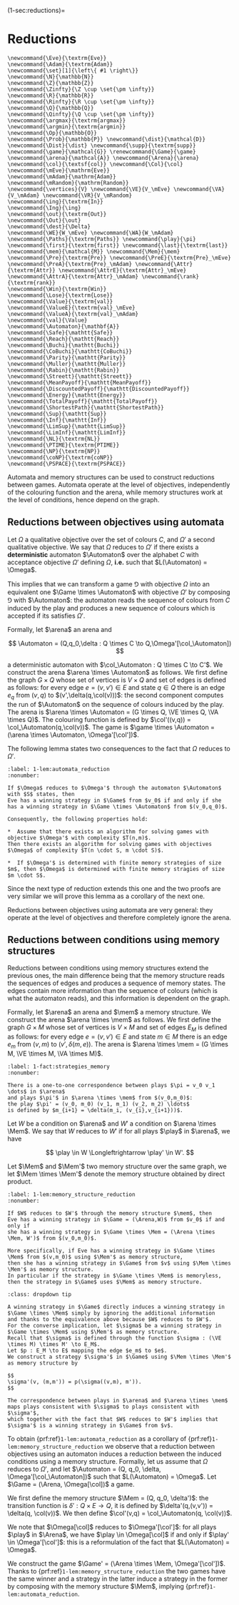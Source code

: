 (1-sec:reductions)=
# Reductions

```{math}
\newcommand{\Eve}{\textrm{Eve}}
\newcommand{\Adam}{\textrm{Adam}}
\newcommand{\set}[1]{\left\{ #1 \right\}}
\newcommand{\N}{\mathbb{N}}
\newcommand{\Z}{\mathbb{Z}}
\newcommand{\Zinfty}{\Z \cup \set{\pm \infty}}
\newcommand{\R}{\mathbb{R}}
\newcommand{\Rinfty}{\R \cup \set{\pm \infty}}
\newcommand{\Q}{\mathbb{Q}}
\newcommand{\Qinfty}{\Q \cup \set{\pm \infty}}
\newcommand{\argmax}{\textrm{argmax}}
\newcommand{\argmin}{\textrm{argmin}}
\newcommand{\Op}{\mathbb{O}}
\newcommand{\Prob}{\mathbb{P}} \newcommand{\dist}{\mathcal{D}} \newcommand{\Dist}{\dist} \newcommand{\supp}{\textrm{supp}} 
\newcommand{\game}{\mathcal{G}} \renewcommand{\Game}{\game} \newcommand{\arena}{\mathcal{A}} \newcommand{\Arena}{\arena} 
\newcommand{\col}{\textsf{col}} \newcommand{\Col}{\col} 
\newcommand{\mEve}{\mathrm{Eve}}
\newcommand{\mAdam}{\mathrm{Adam}}
\newcommand{\mRandom}{\mathrm{Random}}
\newcommand{\vertices}{V} \newcommand{\VE}{V_\mEve} \newcommand{\VA}{V_\mAdam} \newcommand{\VR}{V_\mRandom} 
\newcommand{\ing}{\textrm{In}}
\newcommand{\Ing}{\ing}
\newcommand{\out}{\textrm{Out}}
\newcommand{\Out}{\out}
\newcommand{\dest}{\Delta} 
\newcommand{\WE}{W_\mEve} \newcommand{\WA}{W_\mAdam} 
\newcommand{\Paths}{\textrm{Paths}} \newcommand{\play}{\pi} \newcommand{\first}{\textrm{first}} \newcommand{\last}{\textrm{last}} 
\newcommand{\mem}{\mathcal{M}} \newcommand{\Mem}{\mem} 
\newcommand{\Pre}{\textrm{Pre}} \newcommand{\PreE}{\textrm{Pre}_\mEve} \newcommand{\PreA}{\textrm{Pre}_\mAdam} \newcommand{\Attr}{\textrm{Attr}} \newcommand{\AttrE}{\textrm{Attr}_\mEve} \newcommand{\AttrA}{\textrm{Attr}_\mAdam} \newcommand{\rank}{\textrm{rank}}
\newcommand{\Win}{\textrm{Win}} 
\newcommand{\Lose}{\textrm{Lose}} 
\newcommand{\Value}{\textrm{val}} 
\newcommand{\ValueE}{\textrm{val}_\mEve} 
\newcommand{\ValueA}{\textrm{val}_\mAdam}
\newcommand{\val}{\Value} 
\newcommand{\Automaton}{\mathbf{A}} 
\newcommand{\Safe}{\mathtt{Safe}}
\newcommand{\Reach}{\mathtt{Reach}} 
\newcommand{\Buchi}{\mathtt{Buchi}} 
\newcommand{\CoBuchi}{\mathtt{CoBuchi}} 
\newcommand{\Parity}{\mathtt{Parity}} 
\newcommand{\Muller}{\mathtt{Muller}} 
\newcommand{\Rabin}{\mathtt{Rabin}} 
\newcommand{\Streett}{\mathtt{Streett}} 
\newcommand{\MeanPayoff}{\mathtt{MeanPayoff}} 
\newcommand{\DiscountedPayoff}{\mathtt{DiscountedPayoff}}
\newcommand{\Energy}{\mathtt{Energy}}
\newcommand{\TotalPayoff}{\mathtt{TotalPayoff}}
\newcommand{\ShortestPath}{\mathtt{ShortestPath}}
\newcommand{\Sup}{\mathtt{Sup}}
\newcommand{\Inf}{\mathtt{Inf}}
\newcommand{\LimSup}{\mathtt{LimSup}}
\newcommand{\LimInf}{\mathtt{LimInf}}
\newcommand{\NL}{\textrm{NL}}
\newcommand{\PTIME}{\textrm{PTIME}}
\newcommand{\NP}{\textrm{NP}}
\newcommand{\coNP}{\textrm{coNP}}
\newcommand{\PSPACE}{\textrm{PSPACE}}
```
Automata and memory structures can be used to construct reductions between games.
Automata operate at the level of objectives, independently of the colouring function and the arena,
while memory structures work at the level of conditions, hence depend on the graph.

## Reductions between objectives using automata
Let $\Omega$ a qualitative objective over the set of colours $C$, and $\Omega'$ a second qualitative objective.
We say that $\Omega$ reduces to $\Omega'$ if there exists a **deterministic** automaton $\Automaton$ over the alphabet $C$ with acceptance objective $\Omega'$ defining $\Omega$, **i.e.** such that $L(\Automaton) = \Omega$.

This implies that we can transform a game $\Game$ with objective $\Omega$ into an equivalent one $\Game \times \Automaton$ with objective $\Omega'$ by composing $\Game$ with $\Automaton$: 
the automaton reads the sequence of colours from $C$ induced by the play and 
produces a new sequence of colours which is accepted if its satisfies $\Omega'$.

Formally, let $\arena$ an arena and 

$$
\Automaton = (Q,q_0,\delta : Q \times C \to Q,\Omega'[\col_\Automaton])
$$

a deterministic automaton with $\col_\Automaton : Q \times C \to C'$.
We construct the arena $\arena \times \Automaton$ as follows.
We first define the graph $G \times Q$ whose set of vertices is $V \times Q$ and set of edges is defined as follows:
for every edge $e = (v,v') \in E$ and state $q \in Q$ there is an edge $e_q$ from $(v,q)$ to $(v',\delta(q,\col(v)))$:
the second component computes the run of $\Automaton$ on the sequence of colours induced by the play.
The arena is $\arena \times \Automaton = (G \times Q, \VE \times Q, \VA \times Q)$.
The colouring function is defined by $\col'((v,q)) = \col_\Automaton(q,\col(v))$.
The game is $\game \times \Automaton = (\arena \times \Automaton, \Omega'[\col'])$. 

The following lemma states two consequences to the fact that $\Omega$ reduces to $\Omega'$.

```{prf:lemma} Automata reductions
:label: 1-lem:automata_reduction
:nonumber:

If $\Omega$ reduces to $\Omega'$ through the automaton $\Automaton$ with $S$ states, then 
Eve has a winning strategy in $\Game$ from $v_0$ if and only if she has a winning strategy in $\Game \times \Automaton$ from $(v_0,q_0)$.

Consequently, the following properties hold:

*  Assume that there exists an algorithm for solving games with objective $\Omega'$ with complexity $T(n,m)$. 
Then there exists an algorithm for solving games with objectives $\Omega$ of complexity $T(n \cdot S, m \cdot S)$.

*  If $\Omega'$ is determined with finite memory strategies of size $m$, then $\Omega$ is determined with finite memory stragies of size $m \cdot S$.

```

Since the next type of reduction extends this one and the two proofs are very similar we will prove this lemma as a corollary of the next one.

Reductions between objectives using automata are very general: 
they operate at the level of objectives and therefore completely ignore the arena.

## Reductions between conditions using memory structures
Reductions between conditions using memory structures extend the previous ones, the main difference being that 
the memory structure reads the sequences of edges and produces a sequence of memory states.
The edges contain more information than the sequence of colours (which is what the automaton reads), 
and this information is dependent on the graph.

Formally, let $\arena$ an arena and $\mem$ a memory structure.
We construct the arena $\arena \times \mem$ as follows.
We first define the graph $G \times M$ whose set of vertices is $V \times M$ and set of edges $E_M$ is defined as follows:
for every edge $e = (v,v') \in E$ and state $m \in M$ there is an edge $e_m$ from $(v,m)$ to $(v',\delta(m,e))$.
The arena is $\arena \times \mem = (G \times M, \VE \times M, \VA \times M)$.

```{prf:observation} Strategies with memory
:label: 1-fact:strategies_memory
:nonumber:

There is a one-to-one correspondence between plays $\pi = v_0 v_1 \dots$ in $\arena$ 
and plays $\pi'$ in $\arena \times \mem$ from $(v_0,m_0)$:
the play $\pi' = (v_0, m_0) (v_1, m_1) (v_2, m_2) \ldots$
is defined by $m_{i+1} = \delta(m_i, (v_{i},v_{i+1}))$.

```

Let $W$ be a condition on $\arena$ and $W'$ a condition on $\arena \times \Mem$.
We say that $W$ reduces to $W'$ if for all plays $\play$ in $\arena$,
we have 

$$
\play \in W \Longleftrightarrow \play' \in W'.
$$


Let $\Mem$ and $\Mem'$ two memory structure over the same graph, 
we let $\Mem \times \Mem'$ denote the memory structure obtained by direct product.

```{prf:lemma} Memory structure reductions
:label: 1-lem:memory_structure_reduction
:nonumber:

If $W$ reduces to $W'$ through the memory structure $\mem$, then
Eve has a winning strategy in $\Game = (\Arena,W)$ from $v_0$ if and only if 
she has a winning strategy in $\Game \times \Mem = (\Arena \times \Mem, W')$ from $(v_0,m_0)$. 

More specifically, if Eve has a winning strategy in $\Game \times \Mem$ from $(v,m_0)$ using $\Mem'$ as memory structure, 
then she has a winning strategy in $\Game$ from $v$ using $\Mem \times \Mem'$ as memory structure.
In particular if the strategy in $\Game \times \Mem$ is memoryless, then the strategy in $\Game$ uses $\Mem$ as memory structure.

```

```{admonition} Proof
:class: dropdown tip

A winning strategy in $\Game$ directly induces a winning strategy in $\Game \times \Mem$ simply by ignoring the additional information
and thanks to the equivalence above because $W$ reduces to $W'$.
For the converse implication, let $\sigma$ be a winning strategy in $\Game \times \Mem$ using $\Mem'$ as memory structure.
Recall that $\sigma$ is defined through the function $\sigma : (\VE \times M) \times M' \to E_M$.
Let $p : E_M \to E$ mapping the edge $e_m$ to $e$.
We construct a strategy $\sigma'$ in $\Game$ using $\Mem \times \Mem'$ as memory structure by

$$
\sigma'(v, (m,m')) = p(\sigma((v,m), m')).
$$

The correspondence between plays in $\arena$ and $\arena \times \mem$ maps plays consistent with $\sigma$ to plays consistent with $\sigma'$,
which together with the fact that $W$ reduces to $W'$ implies that $\sigma'$ is a winning strategy in $\Game$ from $v$.

```

To obtain  {prf:ref}`1-lem:automata_reduction` as a corollary of  {prf:ref}`1-lem:memory_structure_reduction`
we observe that a reduction between objectives using an automaton induces a reduction between the induced conditions using a memory structure.
Formally, let us assume that $\Omega$ reduces to $\Omega'$, 
and let $\Automaton = (Q, q_0, \delta, \Omega'[\col_\Automaton])$ such that $L(\Automaton) = \Omega$.
Let $\Game = (\Arena, \Omega[\col])$ a game.

We first define the memory structure $\Mem = (Q, q_0, \delta')$: the transition function is $\delta' : Q \times E \to Q$, it is defined
by $\delta'(q,(v,v')) = \delta(q, \col(v))$.
We then define $\col'(v,q) = \col_\Automaton(q, \col(v))$.

We note that $\Omega[\col]$ reduces to $\Omega'[\col']$: for all plays $\play$ in $\Arena$, we have 
$\play \in \Omega[\col]$ if and only if $\play' \in \Omega'[\col']$: this is a reformulation of the fact that $L(\Automaton) = \Omega$.

We construct the game $\Game' = (\Arena \times \Mem, \Omega'[\col'])$.
Thanks to  {prf:ref}`1-lem:memory_structure_reduction` the two games have the same winner and a strategy in the latter induce a strategy in the former
by composing with the memory structure $\Mem$, implying  {prf:ref}`1-lem:automata_reduction`.
